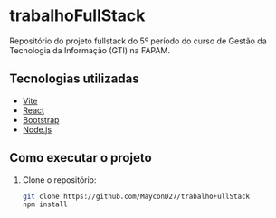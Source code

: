 # trabalhoFullStack

Repositório do projeto fullstack do 5º período do curso de Gestão da Tecnologia da Informação (GTI) na FAPAM.

## Tecnologias utilizadas

- [Vite](https://vitejs.dev/)
- [React](https://react.dev/)
- [Bootstrap](https://getbootstrap.com/)
- [Node.js](https://nodejs.org/)

## Como executar o projeto

1. Clone o repositório:
   ```bash
   git clone https://github.com/MayconD27/trabalhoFullStack
   npm install
